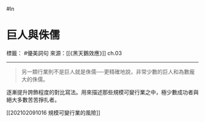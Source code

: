 #ln 
# 巨人與侏儒
標籤： #優美詞句 
來源：[[《黑天鵝效應》]] ch.03

---

> 另一類行業則不是巨人就是侏儒──更精確地說，非常少數的巨人和為數龐大的侏儒。

逐漸提升誇飾程度的對比寫法。用來描述那些規模可變行業之中，極少數成功者與絕大多數苦苦掙扎者。

[[202102091016 規模可變行業的風險]]